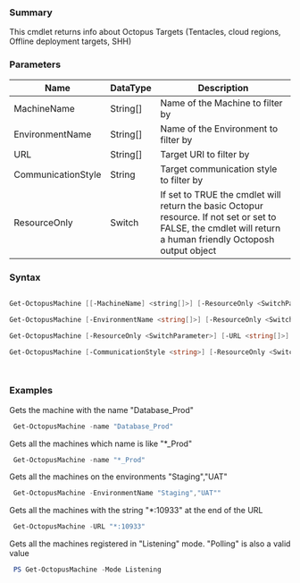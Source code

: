 ﻿### Summary
This cmdlet returns info about Octopus Targets (Tentacles, cloud regions, Offline deployment targets, SHH)
### Parameters
| Name | DataType          | Description |
| ------------- | ----------- | ----------- |
| MachineName | String[] |  Name of the Machine to filter by     |
| EnvironmentName | String[] |  Name of the Environment to filter by     |
| URL | String[] |  Target URI to filter by     |
| CommunicationStyle | String |  Target communication style to filter by     |
| ResourceOnly | Switch |  If set to TRUE the cmdlet will return the basic Octopur resource. If not set or set to FALSE, the cmdlet will return a human friendly Octoposh  output object     |

### Syntax
``` powershell

Get-OctopusMachine [[-MachineName] <string[]>] [-ResourceOnly <SwitchParameter>] [<CommonParameters>]

Get-OctopusMachine [-EnvironmentName <string[]>] [-ResourceOnly <SwitchParameter>] [<CommonParameters>]

Get-OctopusMachine [-ResourceOnly <SwitchParameter>] [-URL <string[]>] [<CommonParameters>]

Get-OctopusMachine [-CommunicationStyle <string>] [-ResourceOnly <SwitchParameter>] [<CommonParameters>]




``` 

### Examples
Gets the machine with the name "Database_Prod"

``` powershell 
 Get-OctopusMachine -name "Database_Prod"
``` 

Gets all the machines which name is like "*_Prod"

``` powershell 
 Get-OctopusMachine -name "*_Prod"
``` 

Gets all the machines on the environments "Staging","UAT"

``` powershell 
 Get-OctopusMachine -EnvironmentName "Staging","UAT""
``` 

Gets all the machines with the string "*:10933" at the end of the URL

``` powershell 
 Get-OctopusMachine -URL "*:10933"
``` 

Gets all the machines registered in "Listening" mode. "Polling" is also a valid value

``` powershell 
 PS Get-OctopusMachine -Mode Listening
``` 

